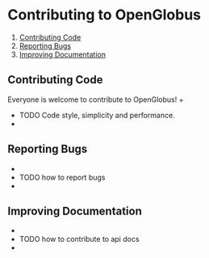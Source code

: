 Contributing to OpenGlobus
==========================

1. [Contributing Code](#contributing-code)
2. [Reporting Bugs](#reporting-bugs)
3. [Improving Documentation](#improving-documentation)

## Contributing Code
Everyone is welcome to contribute to OpenGlobus!
+
+ TODO Code style, simplicity and performance.
+

## Reporting Bugs
+
+ TODO how to report bugs
+

## Improving Documentation
+
+ TODO how to contribute to api docs
+
